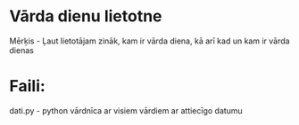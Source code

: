 # Vārda dienu lietotne

Mērķis - Ļaut lietotājam zināk, kam ir vārda diena, kā arī kad un kam ir vārda dienas

# Faili:

dati.py - python vārdnīca ar visiem vārdiem ar attiecīgo datumu
